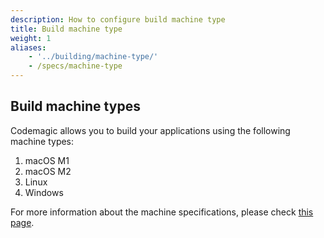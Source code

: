 ```yaml
---
description: How to configure build machine type
title: Build machine type
weight: 1
aliases:
    - '../building/machine-type/'
    - /specs/machine-type
---
```


## Build machine types

Codemagic allows you to build your applications using the following machine types:

1. macOS M1
2. macOS M2
3. Linux
4. Windows

For more information about the machine specifications, please check [this page](https://docs.codemagic.io/specs/versions-macos/).
